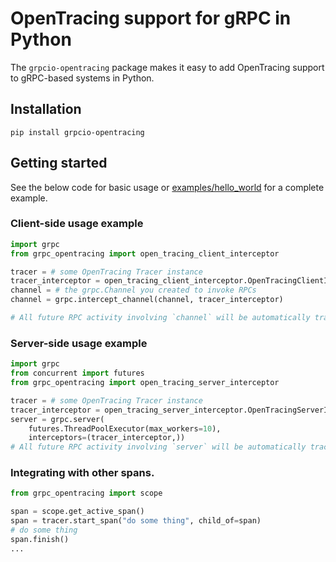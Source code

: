 # OpenTracing support for gRPC in Python

The `grpcio-opentracing` package makes it easy to add OpenTracing support to 
gRPC-based systems in Python.

## Installation

```
pip install grpcio-opentracing
```

## Getting started

See the below code for basic usage or [examples/hello_world](examples/hello_world) for a
complete example.

### Client-side usage example

```python
import grpc
from grpc_opentracing import open_tracing_client_interceptor

tracer = # some OpenTracing Tracer instance
tracer_interceptor = open_tracing_client_interceptor.OpenTracingClientInterceptor(tracer)
channel = # the grpc.Channel you created to invoke RPCs
channel = grpc.intercept_channel(channel, tracer_interceptor)

# All future RPC activity involving `channel` will be automatically traced.
```

### Server-side usage example

```python
import grpc
from concurrent import futures
from grpc_opentracing import open_tracing_server_interceptor

tracer = # some OpenTracing Tracer instance
tracer_interceptor = open_tracing_server_interceptor.OpenTracingServerInterceptor(tracer)
server = grpc.server(
    futures.ThreadPoolExecutor(max_workers=10),
    interceptors=(tracer_interceptor,))
# All future RPC activity involving `server` will be automatically traced.
```

### Integrating with other spans.

```python
from grpc_opentracing import scope

span = scope.get_active_span()
span = tracer.start_span("do some thing", child_of=span)
# do some thing
span.finish()
...
```